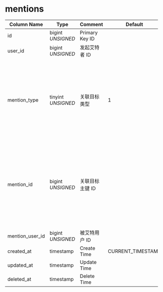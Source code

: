 # mentions

| Column Name | Type | Comment | Default | Null | Remark |
| --- | --- | --- | --- | --- | --- |
| id | bigint *UNSIGNED* | Primary Key ID | | NO | 自动递增 |
| user_id | bigint *UNSIGNED* | 发起艾特者 ID |  | NO | Related field [users->id](../users/users.md) |
| mention_type | tinyint *UNSIGNED* | 关联目标类型 | 1 | NO | 1.用户 `users->bio`<br>2.小组 `groups->description`<br>3.话题 `hashtags->description`<br>4.帖子 `posts->content`<br>5.评论 `comments->content` |
| mention_id | bigint *UNSIGNED* | 关联目标主键 ID |  | NO | 1.Related field `users->id`<br>2.Related field `groups->id`<br>3.Related field `hashtags->id`<br>4.Related field `posts->id`<br>5.Related field `comments->id` |
| mention_user_id | bigint *UNSIGNED* | 被艾特用户 ID |  | NO | Related field [users->id](../users/users.md) |
| created_at | timestamp | Create Time | CURRENT_TIMESTAMP | NO |  |
| updated_at | timestamp | Update Time |  | YES |  |
| deleted_at | timestamp | Delete Time |  | YES |  |